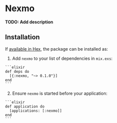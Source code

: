 # Nexmo

**TODO: Add description**

## Installation

If [available in Hex](https://hex.pm/docs/publish), the package can be installed as:

  1. Add `nexmo` to your list of dependencies in `mix.exs`:

    ```elixir
    def deps do
      [{:nexmo, "~> 0.1.0"}]
    end
    ```

  2. Ensure `nexmo` is started before your application:

    ```elixir
    def application do
      [applications: [:nexmo]]
    end
    ```


